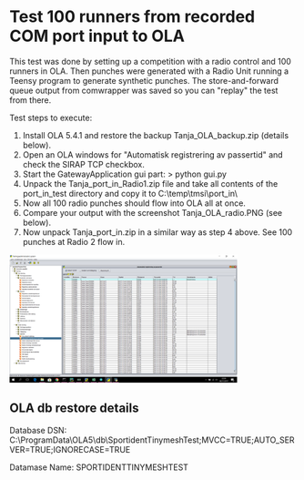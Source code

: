 # Test 100 runners from recorded COM port input to OLA

This test was done by setting up a competition with a radio control and 100 runners in OLA. Then punches were generated with a Radio Unit running a Teensy program to generate synthetic punches.
The store-and-forward queue output from comwrapper was saved so you can "replay" the test from there.

Test steps to execute:
1. Install OLA 5.4.1 and restore the backup Tanja_OLA_backup.zip (details below).
2. Open an OLA windows for "Automatisk registrering av passertid" and check the SIRAP TCP checkbox.
3. Start the GatewayApplication gui part: > python gui.py
4. Unpack the Tanja_port_in_Radio1.zip file and take all contents of the port_in_test directory and copy it to C:\temp\tmsi\port_in\
5. Now all 100 radio punches should flow into OLA all at once. 
6. Compare your output with the screenshot Tanja_OLA_radio.PNG (see below).
7. Now unpack Tanja_port_in.zip in a similar way as step 4 above. See 100 punches at Radio 2 flow in.

<img src="./Tanja_OLA_radio.PNG" width="400">


## OLA db restore details
Database DSN:
C:\ProgramData\OLA5\db\SportidentTinymeshTest;MVCC=TRUE;AUTO_SERVER=TRUE;IGNORECASE=TRUE

Datamase Name:
SPORTIDENTTINYMESHTEST
